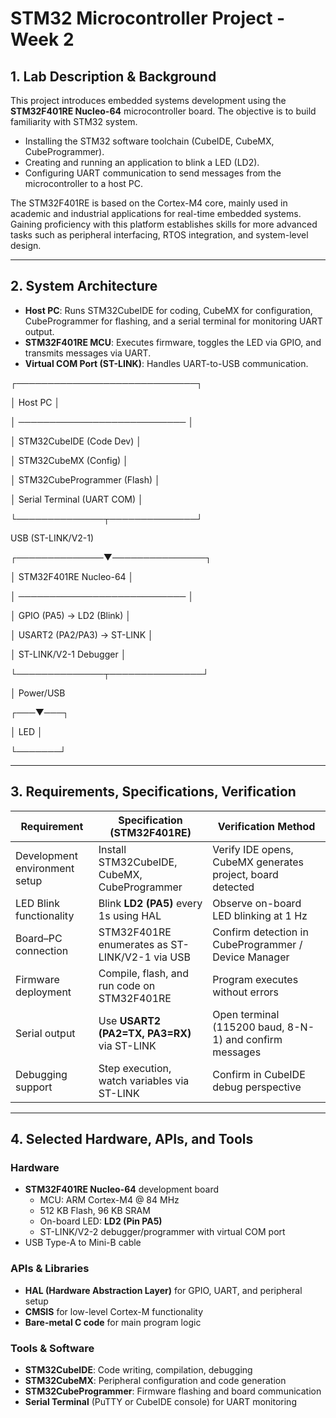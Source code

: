 # STM32 Microcontroller Project - Week 2

## 1. Lab Description & Background
This project introduces embedded systems development using the **STM32F401RE Nucleo-64** microcontroller board. The objective is to build familiarity with STM32 system.

- Installing the STM32 software toolchain (CubeIDE, CubeMX, CubeProgrammer).
- Creating and running an application to blink a LED (LD2).
- Configuring UART communication to send messages from the microcontroller to a host PC.

The STM32F401RE is based on the Cortex-M4 core, mainly used in academic and industrial applications for real-time embedded systems. Gaining proficiency with this platform establishes skills for more advanced tasks such as peripheral interfacing, RTOS integration, and system-level design.

---

## 2. System Architecture

- **Host PC**: Runs STM32CubeIDE for coding, CubeMX for configuration, CubeProgrammer for flashing, and a serial terminal for monitoring UART output.
- **STM32F401RE MCU**: Executes firmware, toggles the LED via GPIO, and transmits messages via UART.
- **Virtual COM Port (ST-LINK)**: Handles UART-to-USB communication.

┌─────────────────────────────┐

│ Host PC                     │

│ ─────────────────────────── │

│ STM32CubeIDE (Code Dev)     │

│ STM32CubeMX (Config)        │

│ STM32CubeProgrammer (Flash) │

│ Serial Terminal (UART COM)  │

└──────────────┬──────────────┘

  USB (ST-LINK/V2-1)
  
┌──────────────▼───────────────┐

│ STM32F401RE Nucleo-64        │

│ ───────────────────────────  │

│ GPIO (PA5) → LD2 (Blink)     │

│ USART2 (PA2/PA3) → ST-LINK   │

│ ST-LINK/V2-1 Debugger        │

└──────────────┬───────────────┘

│ Power/USB

┌───▼───┐

│ LED   │

└───────┘


---

## 3. Requirements, Specifications, Verification

| **Requirement**               | **Specification (STM32F401RE)**               | **Verification Method**                                      |
|-------------------------------|-----------------------------------------------|--------------------------------------------------------------|
| Development environment setup | Install STM32CubeIDE, CubeMX, CubeProgrammer  | Verify IDE opens, CubeMX generates project, board detected   |
| LED Blink functionality       | Blink **LD2 (PA5)** every 1s using HAL        | Observe on-board LED blinking at 1 Hz                        |
| Board–PC connection           | STM32F401RE enumerates as ST-LINK/V2-1 via USB| Confirm detection in CubeProgrammer / Device Manager         |
| Firmware deployment           | Compile, flash, and run code on STM32F401RE   | Program executes without errors                              |
| Serial output                 | Use **USART2 (PA2=TX, PA3=RX)** via ST-LINK   | Open terminal (115200 baud, 8-N-1) and confirm messages      |
| Debugging support             | Step execution, watch variables via ST-LINK   | Confirm in CubeIDE debug perspective                         |

---

## 4. Selected Hardware, APIs, and Tools

### Hardware
- **STM32F401RE Nucleo-64** development board
  - MCU: ARM Cortex-M4 @ 84 MHz
  - 512 KB Flash, 96 KB SRAM
  - On-board LED: **LD2 (Pin PA5)**
  - ST-LINK/V2-2 debugger/programmer with virtual COM port
- USB Type-A to Mini-B cable

### APIs & Libraries
- **HAL (Hardware Abstraction Layer)** for GPIO, UART, and peripheral setup
- **CMSIS** for low-level Cortex-M functionality
- **Bare-metal C code** for main program logic

### Tools & Software
- **STM32CubeIDE**: Code writing, compilation, debugging
- **STM32CubeMX**: Peripheral configuration and code generation
- **STM32CubeProgrammer**: Firmware flashing and board communication
- **Serial Terminal** (PuTTY or CubeIDE console) for UART monitoring 
